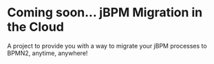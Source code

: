 Coming soon... jBPM Migration in the Cloud
==========================================

A project to provide you with a way to migrate your jBPM processes to BPMN2, anytime, anywhere!
